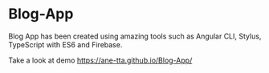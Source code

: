 # Blog-App
Blog App has been created using amazing tools such as Angular CLI, Stylus, TypeScript with ES6 and Firebase.

Take a look at demo https://ane-tta.github.io/Blog-App/

